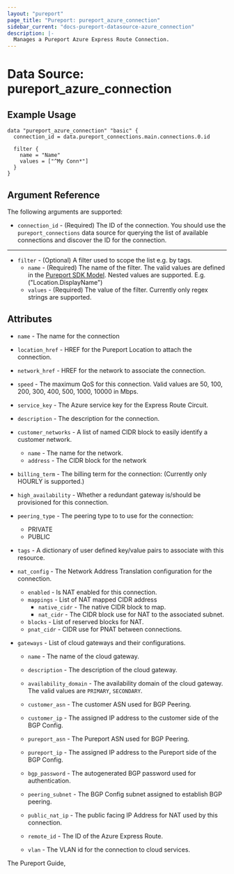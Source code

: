 ```yaml
---
layout: "pureport"
page_title: "Pureport: pureport_azure_connection"
sidebar_current: "docs-pureport-datasource-azure_connection"
description: |-
  Manages a Pureport Azure Express Route Connection.
---
```


# Data Source: pureport\_azure\_connection

## Example Usage

```hcl
data "pureport_azure_connection" "basic" {
  connection_id = data.pureport_connections.main.connections.0.id

  filter {
    name = "Name"
    values = ["^My Conn*"]
  }
}
```

## Argument Reference

The following arguments are supported:

* `connection_id` - (Required) The ID of the connection. You should use the `pureport_connections` data source
  for querying the list of available connections and discover the ID for the connection.

- - -

* `filter` - (Optional) A filter used to scope the list e.g. by tags.
  * `name` - (Required) The name of the filter. The valid values are defined in the
    [Pureport SDK Model](https://github.com/pureport/pureport-sdk-go/blob/develop/docs/client/AzureExpressRouteConnection.md).
    Nested values are supported. E.g.("Location.DisplayName")
  * `values` - (Required) The value of the filter. Currently only regex strings are supported.

## Attributes

* `name` - The name for the connection
* `location_href` - HREF for the Pureport Location to attach the connection.
* `network_href` - HREF for the network to associate the connection.
* `speed` - The maximum QoS for this connection. Valid values are 50, 100, 200, 300, 400, 500, 1000, 10000 in Mbps.
* `service_key` - The Azure service key for the Express Route Circuit.
* `description` - The description for the connection.
* `customer_networks` - A list of named CIDR block to easily identify a customer network.
    * `name` - The name for the network.
    * `address` - The CIDR block for the network
* `billing_term` - The billing term for the connection: (Currently only HOURLY is supported.)
* `high_availability` - Whether a redundant gateway is/should be provisioned for this connection.
* `peering_type` - The peering type to to use for the connection:
    * PRIVATE
    * PUBLIC
* `tags` - A dictionary of user defined key/value pairs to associate with this resource.

* `nat_config` - The Network Address Translation configuration for the connection.
    * `enabled` - Is NAT enabled for this connection.
    * `mappings` - List of NAT mapped CIDR address
        * `native_cidr` - The native CIDR block to map.
        * `nat_cidr` - The CIDR block use for NAT to the associated subnet.
    * `blocks` - List of reserved blocks for NAT.
    * `pnat_cidr` - CIDR use for PNAT between connections.

* `gateways` - List of cloud gateways and their configurations.

    * `name` - The name of the cloud gateway.

    * `description` - The description of the cloud gateway.

    * `availability_domain` - The availability domain of the cloud gateway. The valid values are `PRIMARY`, `SECONDARY`.

    * `customer_asn` - The customer ASN used for BGP Peering.

    * `customer_ip` - The assigned IP address to the customer side of the BGP Config.

    * `pureport_asn` - The Pureport ASN used for BGP Peering.

    * `pureport_ip` -  The assigned IP address to the Pureport side of the BGP Config.

    * `bgp_password` - The autogenerated BGP password used for authentication.

    * `peering_subnet` - The BGP Config subnet assigned to establish BGP peering.

    * `public_nat_ip` - The public facing IP Address for NAT used by this connection.

    * `remote_id` - The ID of the Azure Express Route.

    * `vlan` - The VLAN id for the connection to cloud services.

The Pureport Guide, []()
